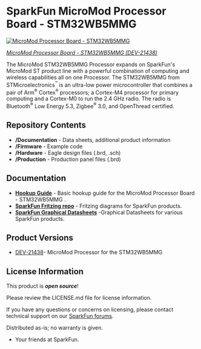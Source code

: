 SparkFun MicroMod Processor Board - STM32WB5MMG 
========================================

[![MicroMod Processor Board - STM32WB5MMG](https://cdn.sparkfun.com//assets/parts/2/1/2/6/8/21438-_DEV_MM_STM32WB-_01.jpg)](https://www.sparkfun.com/products/21438)

[*MicroMod Processor Board - STM32WB5MMG (DEV-21438)*](https://www.sparkfun.com/products/21438)

The MicroMod STM32WB5MMG Processor expands on SparkFun&apos;s MicroMod ST product line with a powerful combination of computing and wireless capabilities all on one Processor. The STM32WB5MMG from STMicroelectronics<sup>&trade;</sup> is an ultra-low power microcontroller that combines a pair of Arm<sup>&reg;</sup> Cortex<sup>&reg;</sup> processors; a Cortex-M4 processor for primary computing and a Cortex-M0 to run the 2.4 GHz radio. The radio is Bluetooth<sup>&reg;</sup> Low Energy 5.3, Zigbee<sup>&reg;</sup> 3.0, and OpenThread certified.

Repository Contents
-------------------

* **/Documentation** - Data sheets, additional product information
* **/Firmware** - Example code 
* **/Hardware** - Eagle design files (.brd, .sch)
* **/Production** - Production panel files (.brd)


Documentation
--------------
* **[Hookup Guide](https://learn.sparkfun.com/tutorials/micromod-stm32wb5mmg-hookup-guide)** - Basic hookup guide for the MicroMod Processor Board - STM32WB5MMG .
* **[SparkFun Fritzing repo](https://github.com/sparkfun/Fritzing_Parts)** - Fritzing diagrams for SparkFun products.
* **[SparkFun Graphical Datasheets](https://github.com/sparkfun/Graphical_Datasheets)** -Graphical Datasheets for various SparkFun products.

Product Versions
----------------
* [DEV-21438](https://www.sparkfun.com/products/21438)- MicroMod Processor for the STM32WB5MMG

License Information
-------------------

This product is _**open source**_! 

Please review the LICENSE.md file for license information. 

If you have any questions or concerns on licensing, please contact technical support on our [SparkFun forums](https://forum.sparkfun.com/viewforum.php?f=152).

Distributed as-is; no warranty is given.

- Your friends at SparkFun.
